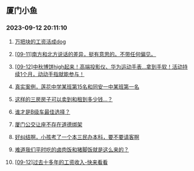 ## 厦门小鱼 
### 2023-09-12 20:11:10

1. [万把块的工资活成dog](http://bbs.xmfish.com/read-htm-tid-18070550.html)

2. [[09-11]南方和北方说话的差异，挺有意思的。不带任何偏见。](http://bbs.xmfish.com/read-htm-tid-18070448.html)

3. [[09-12]中秋博饼high起来！高端投影仪、华为运动手表…拿到手软！活动持续1个月，动动手指就能参与！](http://bbs.xmfish.com/read-htm-tid-18071009.html)

4. [真实案例，莲花中学某班第15名和同安一中某班第一名](http://bbs.xmfish.com/read-htm-tid-18070870.html)

5. [这样的三房房子可以卖到和租到多少钱…？](http://bbs.xmfish.com/read-htm-tid-18070440.html)

6. [谁才是B级车最佳选择？](http://bbs.xmfish.com/read-htm-tid-18070617.html)

7. [厦门公交让座不存在道德绑架](http://bbs.xmfish.com/read-htm-tid-18070458.html)

8. [好纠结啊，小孩考了一个本三民办本科，要不要请客啊](http://bbs.xmfish.com/read-htm-tid-18070826.html)

9. [难道我们平时吃的卤肉饭和猪脚饭就是这么来的？](http://bbs.xmfish.com/read-htm-tid-18070569.html)

10. [[09-12]过去十多年的工资收入-快来看看](http://bbs.xmfish.com/read-htm-tid-18070793.html)


